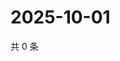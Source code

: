 # 2025-10-01

共 0 条

<!-- BEGIN ZHIHUVIDEO -->
<!-- 最后更新时间 Wed Oct 01 2025 07:10:19 GMT+0800 (China Standard Time) -->

<!-- END ZHIHUVIDEO -->
